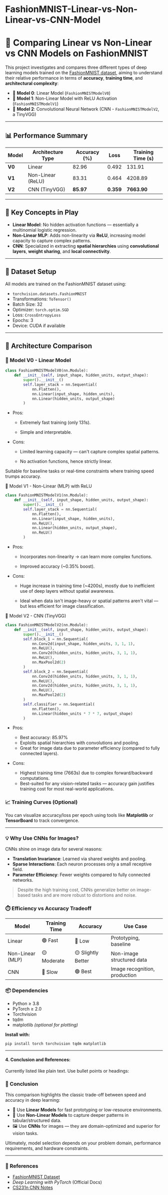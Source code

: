 ﻿# FashionMNIST-Linear-vs-Non-Linear-vs-CNN-Model
# 🧠 Comparing Linear vs Non-Linear vs CNN Models on FashionMNIST

This project investigates and compares three different types of deep learning models trained on the [FashionMNIST dataset](https://github.com/zalandoresearch/fashion-mnist), aiming to understand their relative performance in terms of **accuracy**, **training time**, and **architectural complexity**:

- 🔹 **Model 0**: Linear Model (`FashionMNISTModelV0`)
- 🔹 **Model 1**: Non-Linear Model with ReLU Activation (`FashionMNISTModelV1`)
- 🔹 **Model 2**: Convolutional Neural Network (CNN - `FashionMNISTModelV2`, a TinyVGG)

---

## 📊 Performance Summary

| Model | Architecture Type | Accuracy (%) | Loss | Training Time (s) |
|-------|-------------------|--------------|------|-------------------|
| **V0** | Linear            | 82.96        | 0.492 | 131.91            |
| **V1** | Non-Linear (ReLU) | 83.31        | 0.464 | 4208.89           |
| **V2** | CNN (TinyVGG)     | **85.97**    | **0.359** | **7663.90**      |

---

## 🧩 Key Concepts in Play

- **Linear Model**: No hidden activation functions — essentially a multinomial logistic regression.
- **Non-Linear MLP**: Adds non-linearity via **ReLU**, increasing model capacity to capture complex patterns.
- **CNN**: Specialized in extracting **spatial hierarchies** using **convolutional layers**, **weight sharing**, and **local connectivity**.

---

## 🧪 Dataset Setup

All models are trained on the FashionMNIST dataset using:

- `torchvision.datasets.FashionMNIST`
- Transformations: `ToTensor()`
- Batch Size: 32
- Optimizer: `torch.optim.SGD`
- Loss: `CrossEntropyLoss`
- Epochs: 3
- Device: CUDA if available

---

## 🧮 Architecture Comparison

### 🔸 Model V0 - Linear Model

```python
class FashionMNISTModelV0(nn.Module):
    def __init__(self, input_shape, hidden_units, output_shape):
        super().__init__()
        self.layer_stack = nn.Sequential(
            nn.Flatten(),
            nn.Linear(input_shape, hidden_units),
            nn.Linear(hidden_units, output_shape)
        )
```
- Pros:

  - Extremely fast training (only 131s).

  - Simple and interpretable.

- Cons:

  - Limited learning capacity — can't capture complex spatial patterns.

  - No activation functions, hence strictly linear.

Suitable for baseline tasks or real-time constraints where training speed trumps accuracy.

🔸 Model V1 - Non-Linear (MLP) with ReLU

```python
class FashionMNISTModelV1(nn.Module):
    def __init__(self, input_shape, hidden_units, output_shape):
        super().__init__()
        self.layer_stack = nn.Sequential(
            nn.Flatten(),
            nn.Linear(input_shape, hidden_units),
            nn.ReLU(),
            nn.Linear(hidden_units, output_shape),
            nn.ReLU()
        )

```
- Pros:

    - Incorporates non-linearity → can learn more complex functions.

    - Improved accuracy (~0.35% boost).

- Cons:

     - Huge increase in training time (~4200s), mostly due to inefficient use of deep layers without spatial awareness.

     - Ideal when data isn't image-heavy or spatial patterns aren't vital — but less efficient for image classification.

🔸 Model V2 - CNN (TinyVGG)

```python
class FashionMNISTModelV2(nn.Module):
    def __init__(self, input_shape, hidden_units, output_shape):
        super().__init__()
        self.block_1 = nn.Sequential(
            nn.Conv2d(input_shape, hidden_units, 3, 1, 1),
            nn.ReLU(),
            nn.Conv2d(hidden_units, hidden_units, 3, 1, 1),
            nn.ReLU(),
            nn.MaxPool2d(2)
        )
        self.block_2 = nn.Sequential(
            nn.Conv2d(hidden_units, hidden_units, 3, 1, 1),
            nn.ReLU(),
            nn.Conv2d(hidden_units, hidden_units, 3, 1, 1),
            nn.ReLU(),
            nn.MaxPool2d(2)
        )
        self.classifier = nn.Sequential(
            nn.Flatten(),
            nn.Linear(hidden_units * 7 * 7, output_shape)
        )

```
- Pros:
  - Best accuracy: 85.97%
  - Exploits spatial hierarchies with convolutions and pooling.
  - Great for image data due to parameter efficiency (compared to fully connected layers).

- Cons:
  - Highest training time (7663s) due to complex forward/backward computations.
  - Best-suited for any vision-related tasks — accuracy gain justifies training cost for most real-world applications.

### 📈 Training Curves (Optional)

You can visualize accuracy/loss per epoch using tools like **Matplotlib** or **TensorBoard** to track convergence.

---

### 💡 Why Use CNNs for Images?

CNNs shine on image data for several reasons:

- **Translation Invariance**: Learned via shared weights and pooling.
- **Sparse Interactions**: Each neuron processes only a small receptive field.
- **Parameter Efficiency**: Fewer weights compared to fully connected networks.

> Despite the high training cost, CNNs generalize better on image-based tasks and are more robust to distortions and noise.


### ⏱️ Efficiency vs Accuracy Tradeoff

| Model             | Training Time | Accuracy     | Use Case                        |
|------------------|---------------|--------------|---------------------------------|
| Linear            | 🟢 Fast       | 🔴 Low       | Prototyping, baseline           |
| Non-Linear (MLP)  | 🟡 Moderate   | 🟡 Slightly Better | Non-image structured data |
| CNN               | 🔴 Slow       | 🟢 Best      | Image recognition, production  |


### 📦 Dependencies

- Python ≥ 3.8  
- PyTorch ≥ 2.0  
- Torchvision  
- tqdm  
- matplotlib *(optional for plotting)*

**Install with:**

```bash
pip install torch torchvision tqdm matplotlib

```


---

#### 4. **Conclusion and References:**
Currently listed like plain text. Use bullet points or headings:


### 📌 Conclusion

This comparison highlights the classic trade-off between speed and accuracy in deep learning:

- 🧱 Use **Linear Models** for fast prototyping or low-resource environments.
- 🧠 Use **Non-Linear Models** to capture deeper patterns in tabular/structured data.
- 🖼️ Use **CNNs** for images — they are domain-optimized and superior for vision tasks.

Ultimately, model selection depends on your problem domain, performance requirements, and hardware constraints.

---

### 🔗 References

- [FashionMNIST Dataset](https://github.com/zalandoresearch/fashion-mnist)
- *Deep Learning with PyTorch* (Official Docs)
- [CS231n CNN Notes](https://cs231n.github.io/convolutional-networks/)




